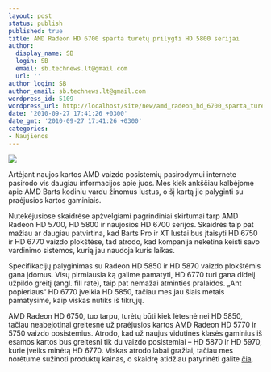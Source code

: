 ```yaml
---
layout: post
status: publish
published: true
title: AMD Radeon HD 6700 sparta turėtų prilygti HD 5800 serijai
author:
  display_name: SB
  login: SB
  email: sb.technews.lt@gmail.com
  url: ''
author_login: SB
author_email: sb.technews.lt@gmail.com
wordpress_id: 5109
wordpress_url: http://localhost/site/new/amd_radeon_hd_6700_sparta_turetu_prilygti_hd_5800_serijai/
date: '2010-09-27 17:41:26 +0300'
date_gmt: '2010-09-27 17:41:26 +0300'
categories:
- Naujienos
---
```

<div class="imgright"><img src="http://www.part.lt/img/801f70a6a086cd9275a5cfb431572d2b34.jpg"  /></div>
<p>Artėjant naujos kartos AMD vaizdo posistemių pasirodymui internete pasirodo vis daugiau informacijos apie juos. Mes kiek ankščiau kalbėjome apie AMD Barts kodiniu vardu žinomus lustus, o šį kartą jie palyginti su praėjusios kartos gaminiais.</p>
<p>Nutekėjusiose skaidrėse apžvelgiami pagrindiniai skirtumai tarp AMD Radeon HD 5700, HD 5800 ir naujosios HD 6700 serijos. Skaidrės taip pat mažiau ar daugiau patvirtina, kad Barts Pro ir XT lustai bus įtaisyti HD 6750 ir HD 6770 vaizdo plokštėse, tad atrodo, kad kompanija neketina keisti savo vardinimo sistemos, kurią jau naudoja kuris laikas.</p>
<p>Specifikacijų palyginimas su Radeon HD 5850 ir HD 5870 vaizdo plokštėmis gana įdomus. Visų pirmiausia ką galime pamatyti, HD 6770 turi gana didelį užpildo greitį (angl. fill rate), taip pat nemažai atminties pralaidos. „Ant popieriaus“ HD 6770 įveikia HD 5850, tačiau mes jau šiais metais pamatysime, kaip viskas nutiks iš tikrųjų.</p>
<p>AMD Radeon HD 6750, tuo tarpu, turėtų būti kiek lėtesnė nei HD 5850, tačiau neabejotinai greitesnė už praėjusios kartos AMD Radeon HD 5770 ir 5750 vaizdo posistemius. Atrodo, kad už naujus vidutinės klasės gaminius iš esamos kartos bus greitesni tik du vaizdo posistemiai – HD 5870 ir HD 5970, kurie įveiks minėtą HD 6770. Viskas atrodo labai gražiai, tačiau mes norėtume sužinoti produktų kainas, o skaidrę atidžiau patyrinėti galite <a class="ns" href="http://tcq0hw.bay.livefilestore.com/y1p3v7Dky5oZG_oWYSOVWI0ryWYxddUPqxCqwcN9iFewUvKkzWHxT0EW_FwCepflQY9y3YJHivE7s_1D0XEu1j0bjRdT34deGzV/%E6%8D%95%E8%8E%B7.JPG">čia</a>.<br /></p>
